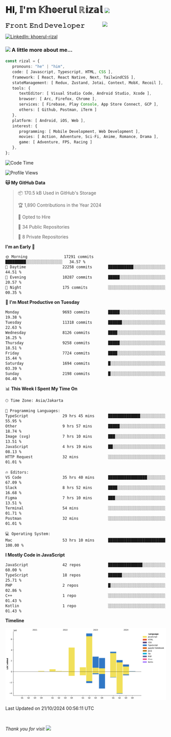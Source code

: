 <h1> 𝐇𝐢, 𝕀'𝕞 𝕂𝕙𝕠𝕖𝕣𝕦𝕝 ℝ𝕚𝕫𝕒𝕝 <img src="https://media.giphy.com/media/mGcNjsfWAjY5AEZNw6/giphy.gif" width="50"></h1>
<img align='right' src="https://media.giphy.com/media/v1.Y2lkPTc5MGI3NjExOWI2ajR2NGJubzBsZHFuaHMwajRrcDNsNXJwOG8yb3F0NjhkNXF4OSZlcD12MV9pbnRlcm5hbF9naWZfYnlfaWQmY3Q9cw/fkZukR450RQ1qnGaq9/giphy.gif" width="200">
<strong style="font-size:20px;">𝙵𝚛𝚘𝚗𝚝 𝙴𝚗𝚍 𝙳𝚎𝚟𝚎𝚕𝚘𝚙𝚎𝚛</strong>
</p></em>

[![LinkedIn: khoerul-rizal](https://img.shields.io/badge/khoerul--rizal-blue?style=flat-square&logo=Linkedin&logoColor=white&link=https://www.linkedin.com/in/khoerul-rizal/)](https://www.linkedin.com/in/khoerul-rizal/)

### <img src="https://media.giphy.com/media/VgCDAzcKvsR6OM0uWg/giphy.gif" width="50"> A little more about me...

```typescript
const rizal = {
   pronouns: "he" | "him",
   code: [ Javascript, Typescript, HTML, CSS ],
   framework: [ React, React Native, Next, TailwindCSS ],
   stateManagement: [ Redux, Zustand, Jotai, Context, MobX, Recoil ],
   tools: {
      textEditor: [ Visual Studio Code, Android Studio, Xcode ],
      browser: [ Arc, Firefox, Chrome ],
      services: [ Firebase, Play Console, App Store Connect, GCP ],
      others: [ Github, Postman, iTerm ]
   },
   platform: [ Android, iOS, Web ],
   interest: {
      programming: [ Mobile Development, Web Development ],
      movies: [ Action, Adventure, Sci-Fi, Anime, Romance, Drama ],
      game: [ Adventure, FPS, Racing ]
   },
};
```

<!--START_SECTION:waka-->
![Code Time](http://img.shields.io/badge/Code%20Time-1%2C352%20hrs%2020%20mins-blue)

![Profile Views](http://img.shields.io/badge/Profile%20Views-0-blue)

**🐱 My GitHub Data** 

> 📦 170.5 kB Used in GitHub's Storage 
 > 
> 🏆 1,890 Contributions in the Year 2024
 > 
> 💼 Opted to Hire
 > 
> 📜 34 Public Repositories 
 > 
> 🔑 8 Private Repositories 
 > 
**I'm an Early 🐤** 

```text
🌞 Morning                17291 commits       █████████░░░░░░░░░░░░░░░░   34.57 % 
🌆 Daytime                22258 commits       ███████████░░░░░░░░░░░░░░   44.51 % 
🌃 Evening                10287 commits       █████░░░░░░░░░░░░░░░░░░░░   20.57 % 
🌙 Night                  175 commits         ░░░░░░░░░░░░░░░░░░░░░░░░░   00.35 % 
```
📅 **I'm Most Productive on Tuesday** 

```text
Monday                   9693 commits        █████░░░░░░░░░░░░░░░░░░░░   19.38 % 
Tuesday                  11318 commits       ██████░░░░░░░░░░░░░░░░░░░   22.63 % 
Wednesday                8126 commits        ████░░░░░░░░░░░░░░░░░░░░░   16.25 % 
Thursday                 9258 commits        █████░░░░░░░░░░░░░░░░░░░░   18.51 % 
Friday                   7724 commits        ████░░░░░░░░░░░░░░░░░░░░░   15.44 % 
Saturday                 1694 commits        █░░░░░░░░░░░░░░░░░░░░░░░░   03.39 % 
Sunday                   2198 commits        █░░░░░░░░░░░░░░░░░░░░░░░░   04.40 % 
```


📊 **This Week I Spent My Time On** 

```text
🕑︎ Time Zone: Asia/Jakarta

💬 Programming Languages: 
TypeScript               29 hrs 45 mins      ██████████████░░░░░░░░░░░   55.95 % 
Other                    9 hrs 57 mins       █████░░░░░░░░░░░░░░░░░░░░   18.74 % 
Image (svg)              7 hrs 10 mins       ███░░░░░░░░░░░░░░░░░░░░░░   13.51 % 
JavaScript               4 hrs 19 mins       ██░░░░░░░░░░░░░░░░░░░░░░░   08.13 % 
HTTP Request             32 mins             ░░░░░░░░░░░░░░░░░░░░░░░░░   01.01 % 

🔥 Editors: 
VS Code                  35 hrs 40 mins      █████████████████░░░░░░░░   67.09 % 
Slack                    8 hrs 52 mins       ████░░░░░░░░░░░░░░░░░░░░░   16.68 % 
Figma                    7 hrs 10 mins       ███░░░░░░░░░░░░░░░░░░░░░░   13.51 % 
Terminal                 54 mins             ░░░░░░░░░░░░░░░░░░░░░░░░░   01.71 % 
Postman                  32 mins             ░░░░░░░░░░░░░░░░░░░░░░░░░   01.01 % 

💻 Operating System: 
Mac                      53 hrs 10 mins      █████████████████████████   100.00 % 
```

**I Mostly Code in JavaScript** 

```text
JavaScript               42 repos            ███████████████░░░░░░░░░░   60.00 % 
TypeScript               18 repos            ██████░░░░░░░░░░░░░░░░░░░   25.71 % 
PHP                      2 repos             █░░░░░░░░░░░░░░░░░░░░░░░░   02.86 % 
C++                      1 repo              ░░░░░░░░░░░░░░░░░░░░░░░░░   01.43 % 
Kotlin                   1 repo              ░░░░░░░░░░░░░░░░░░░░░░░░░   01.43 % 
```



**Timeline**

![Lines of Code chart](https://raw.githubusercontent.com/khoerulrizal/khoerulrizal/main/assets/bar_graph.png)


 Last Updated on 21/10/2024 00:56:11 UTC
<!--END_SECTION:waka-->
</details>
<br/>

<em>Thank you for visit</em> <img src="https://media.giphy.com/media/v1.Y2lkPTc5MGI3NjExcHdvNm1qZWtjaGw0ZjdwM3Z3NnY2dHlueTVuODBta2FiY20wM2YybSZlcD12MV9pbnRlcm5hbF9naWZfYnlfaWQmY3Q9cw/tV25tpdKqdFa9x81k2/giphy.gif" width="40">
